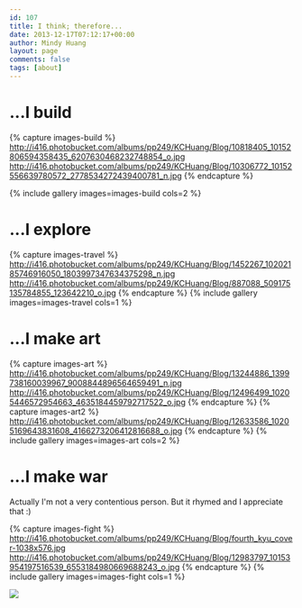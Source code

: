 ```yaml
---
id: 107
title: I think; therefore...
date: 2013-12-17T07:12:17+00:00
author: Mindy Huang
layout: page
comments: false
tags: [about]
---
```


# ...I build

{% capture images-build %}
    http://i416.photobucket.com/albums/pp249/KCHuang/Blog/10818405_10152806594358435_6207630468232748854_o.jpg
    http://i416.photobucket.com/albums/pp249/KCHuang/Blog/10306772_10152556639780572_2778534272439400781_n.jpg
{% endcapture %}

{% include gallery images=images-build cols=2 %}


# ...I explore

{% capture images-travel %}
	http://i416.photobucket.com/albums/pp249/KCHuang/Blog/1452267_10202185746916050_1803997347634375298_n.jpg
	http://i416.photobucket.com/albums/pp249/KCHuang/Blog/887088_509175135784855_123642210_o.jpg
{% endcapture %}
{% include gallery images=images-travel cols=1 %}


# ...I make art

{% capture images-art %}
	http://i416.photobucket.com/albums/pp249/KCHuang/Blog/13244886_1399738160039967_9008844896564659491_n.jpg
	http://i416.photobucket.com/albums/pp249/KCHuang/Blog/12496499_10205446572954663_4635184459792717522_o.jpg
{% endcapture %}
{% capture images-art2 %}
	http://i416.photobucket.com/albums/pp249/KCHuang/Blog/12633586_10205169643831608_4166273206412816688_o.jpg
{% endcapture %}
{% include gallery images=images-art cols=2 %}
<!-- {% include gallery images=images-art2 cols=1 %} -->


# ...I make war

Actually I'm not a very contentious person. But it rhymed and I appreciate that :)

{% capture images-fight %}
	http://i416.photobucket.com/albums/pp249/KCHuang/Blog/fourth_kyu_cover-1038x576.jpg
	http://i416.photobucket.com/albums/pp249/KCHuang/Blog/12983797_10153954197516539_6553184980669688243_o.jpg
{% endcapture %}
{% include gallery images=images-fight cols=1 %}
<!-- {% include gallery images=images-fight caption="Aikido, Eskrima. I've also done a small amount of jiujutsu, TKD, BJJ, and Parkour. Always excited to learn more." cols=1 %} -->

<img src="http://s416.photobucket.com/albums/pp249/KCHuang/Blog/stanford_engineering.png" />
